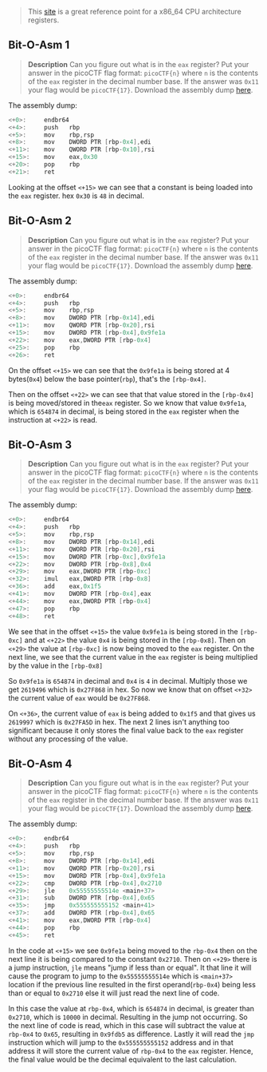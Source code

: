 
> This [site](https://wiki.osdev.org/CPU_Registers_x86-64) is a great reference point for a x86_64 CPU architecture registers. 
## Bit-O-Asm 1

> **Description**
> Can you figure out what is in the `eax` register? Put your answer in the picoCTF flag format: `picoCTF{n}` where `n` is the contents of the `eax` register in the decimal number base. If the answer was `0x11` your flag would be `picoCTF{17}`. Download the assembly dump [here](https://artifacts.picoctf.net/c/509/disassembler-dump0_a.txt).

The assembly dump:
```c
<+0>:     endbr64
<+4>:     push   rbp
<+5>:     mov    rbp,rsp
<+8>:     mov    DWORD PTR [rbp-0x4],edi
<+11>:    mov    QWORD PTR [rbp-0x10],rsi
<+15>:    mov    eax,0x30
<+20>:    pop    rbp
<+21>:    ret
```

Looking at the offset `<+15>` we can see that a constant is being loaded into the `eax` register. hex `0x30` is `48` in decimal. 

## Bit-O-Asm 2

> **Description**
> Can you figure out what is in the `eax` register? Put your answer in the picoCTF flag format: `picoCTF{n}` where `n` is the contents of the `eax` register in the decimal number base. If the answer was `0x11` your flag would be `picoCTF{17}`. Download the assembly dump [here](https://artifacts.picoctf.net/c/510/disassembler-dump0_b.txt).

The assembly dump:
```c
<+0>:     endbr64 
<+4>:     push   rbp
<+5>:     mov    rbp,rsp
<+8>:     mov    DWORD PTR [rbp-0x14],edi
<+11>:    mov    QWORD PTR [rbp-0x20],rsi
<+15>:    mov    DWORD PTR [rbp-0x4],0x9fe1a
<+22>:    mov    eax,DWORD PTR [rbp-0x4]
<+25>:    pop    rbp
<+26>:    ret

```

On the offset `<+15>` we can see that the `0x9fe1a` is being stored at 4 bytes(`0x4`) below the base pointer(`rbp`), that's the `[rbp-0x4]`.

Then on the offset `<+22>` we can see that that value stored in the `[rbp-0x4]` is being moved/stored in the`eax` register. So we know that value `0x9fe1a`, which is `654874` in decimal, is being stored in the `eax` register when the instruction at `<+22>` is read. 

## Bit-O-Asm 3

> **Description**
> Can you figure out what is in the `eax` register? Put your answer in the picoCTF flag format: `picoCTF{n}` where `n` is the contents of the `eax` register in the decimal number base. If the answer was `0x11` your flag would be `picoCTF{17}`. Download the assembly dump [here](https://artifacts.picoctf.net/c/530/disassembler-dump0_c.txt).

The assembly dump:
```c
<+0>:     endbr64 
<+4>:     push   rbp
<+5>:     mov    rbp,rsp
<+8>:     mov    DWORD PTR [rbp-0x14],edi
<+11>:    mov    QWORD PTR [rbp-0x20],rsi
<+15>:    mov    DWORD PTR [rbp-0xc],0x9fe1a
<+22>:    mov    DWORD PTR [rbp-0x8],0x4
<+29>:    mov    eax,DWORD PTR [rbp-0xc]
<+32>:    imul   eax,DWORD PTR [rbp-0x8]
<+36>:    add    eax,0x1f5
<+41>:    mov    DWORD PTR [rbp-0x4],eax
<+44>:    mov    eax,DWORD PTR [rbp-0x4]
<+47>:    pop    rbp
<+48>:    ret
```

We see that in the offset `<+15>` the value `0x9fe1a` is being stored in the `[rbp-0xc]` and at `<+22>` the value `0x4` is being stored in the `[rbp-0x8]`.  Then on `<+29>` the value at `[rbp-0xc]` is now being moved to the `eax` register. On the next line, we see that the current value in the `eax` register is being multiplied by the value in the `[rbp-0x8]`

So `0x9fe1a` is `654874` in decimal and `0x4` is `4` in decimal. Multiply those we get `2619496` which is `0x27F868` in hex. So now we know that on offset `<+32>` the current value of `eax` would be `0x27F868`. 

On `<+36>`, the current value of `eax` is being added to `0x1f5` and that gives us `2619997` which is `0x27FA5D` in hex. The next 2 lines isn't anything too significant because it only stores the final value back to the `eax` register without any processing of the value. 

## Bit-O-Asm 4

> **Description**
> Can you figure out what is in the `eax` register? Put your answer in the picoCTF flag format: `picoCTF{n}` where `n` is the contents of the `eax` register in the decimal number base. If the answer was `0x11` your flag would be `picoCTF{17}`. Download the assembly dump [here](https://artifacts.picoctf.net/c/511/disassembler-dump0_d.txt).

The assembly dump:
```c
<+0>:     endbr64 
<+4>:     push   rbp
<+5>:     mov    rbp,rsp
<+8>:     mov    DWORD PTR [rbp-0x14],edi
<+11>:    mov    QWORD PTR [rbp-0x20],rsi
<+15>:    mov    DWORD PTR [rbp-0x4],0x9fe1a
<+22>:    cmp    DWORD PTR [rbp-0x4],0x2710
<+29>:    jle    0x55555555514e <main+37>
<+31>:    sub    DWORD PTR [rbp-0x4],0x65
<+35>:    jmp    0x555555555152 <main+41>
<+37>:    add    DWORD PTR [rbp-0x4],0x65
<+41>:    mov    eax,DWORD PTR [rbp-0x4]
<+44>:    pop    rbp
<+45>:    ret
```

In the code at `<+15>` we see `0x9fe1a` being moved to the `rbp-0x4` then on the next line it is being compared to the constant `0x2710`. Then on `<+29>` there is a jump instruction, `jle` means "jump if less than or equal". It that line it will cause the program to jump to the `0x55555555514e` which is `<main+37>` location if the previous line resulted in the first operand(`rbp-0x4`) being less than or equal to `0x2710` else it will just read the next line of code. 

In this case the value at `rbp-0x4`, which is `654874` in decimal, is greater than `0x2710`, which is `10000` in decimal.  Resulting in the jump not occurring. So the next line of code is read, which in this case will subtract the value at `rbp-0x4` to `0x65`, resulting in `0x9fdb5` as difference.  Lastly it will read the `jmp` instruction which will jump to the `0x555555555152` address and in that address it will store the current value of `rbp-0x4` to the `eax` register. Hence, the final value would be the decimal equivalent to the last calculation. 
